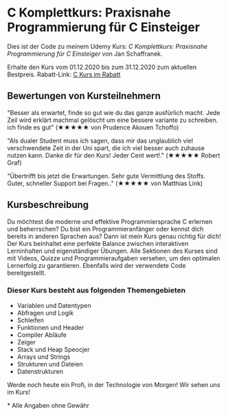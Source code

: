 # C Komplettkurs: Praxisnahe Programmierung für C Einsteiger

Dies ist der Code zu meinem Udemy Kurs:
*C Komplettkurs: Praxisnahe Programmierung für C Einsteiger* von Jan Schaffranek.

Erhalte den Kurs vom 01.12.2020 bis zum 31.12.2020 zum aktuellen Bestpreis.
Rabatt-Link: [C Kurs im Rabatt](https://www.udemy.com/course/c-programmierung-praxisnaher-komplettkurs-fur-einsteiger/?couponCode=FRANNECK_DEC_2020)

## Bewertungen von Kursteilnehmern

"Besser als erwartet, finde so gut wie du das ganze ausfürlich macht. Jede Zeil wird erklärt machmal gelöscht um eine bessere variante zu schreiben. ich finde es gut" (★★★★★ von Prudence Akouen Tchoffo)

"Als dualer Student muss ich sagen, dass mir das unglaublich viel verschwendete Zeit in der Uni spart, die ich viel besser auch zuhause nutzen kann. Danke dir für den Kurs! Jeder Cent wert!." (★★★★★ Robert Graf)

"Übertrifft bis jetzt die Erwartungen. Sehr gute Vermittlung des Stoffs. Guter, schneller Support bei Fragen.." (★★★★★ von Matthias Link)

## Kursbeschreibung

Du möchtest die moderne und effektive Programmiersprache C erlernen und beherrschen?
Du bist ein Programmieranfänger oder kennst dich bereits in anderen Sprachen aus?
Dann ist mein Kurs genau richtig für dich! Der Kurs beinhaltet eine perfekte Balance zwischen interaktiven Lerninhalten und eigenständiger Übungen.
Alle Sektionen des Kurses sind mit Videos, Quizze und Programmieraufgaben versehen, um den optimalen Lernerfolg zu garantieren. Ebenfalls wird der verwendete Code bereitgestellt.

### Dieser Kurs besteht aus folgenden Themengebieten

- Variablen und Datentypen
- Abfragen und Logik
- Schleifen
- Funktionen und Header
- Compiler Abläufe
- Zeiger
- Stack und Heap Speocjer
- Arrays und Strings
- Strukturen und Dateien
- Datenstrukturen

Werde noch heute ein Profi, in der Technologie von Morgen!
Wir sehen uns im Kurs!


\* Alle Angaben ohne Gewähr
